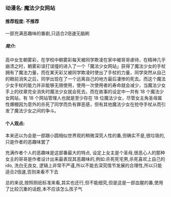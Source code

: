 ### 动漫名: 魔法少女网站

#### 推荐程度: 不推荐
一部充满恶趣味的番剧,只适合2倍速无脑刷

##### 简介:
高中女生朝雾彩，在学校中朝雾彩每天被同学欺凌在家中被哥哥虐待，在精神几乎崩溃之时，朝雾彩误打误撞的进入了一个「魔法少女网站」获得了魔法少女的手杖拥有了魔法力量，而在某天彩又被同学欺凌时使出了手杖的力量，同学突然从自己的眼前消失之后，同学出现在了一个远离自己的地方最后凄惨的死去。而这个魔法少女手杖的能力并非能够无限使用，使用一次使用者的寿命就会减少，当魔法少女手上的纹章完全消失时魔法少女就会死去。而在故事的设定中一共有 18 个魔法少女网站，有 18 个网站管理人也就是至少存在 18 位魔法少女，尽管女主角圣母属性爆棚因为意外的杀死了同学而负有罪恶感，但有其他魔法少女在抢夺手杖从而引发了魔法少女之间的争斗。

#### 个人观点:
本来还以为会是一部跟小圆相似世界观的稍微深究人性的番,但确实不是,很垃圾的,只是作者的恶趣味罢了

充满作者个人的恶趣味是这部番最大的特点,
设定上女主是个圣母,很恶心人的那种
女主的哥哥是作者设计出来最表现其恶趣味的,例如:杀死死宅男,杀死喜欢上自己的ido,
洗白无良女,
逻辑上非常不严谨,所以不能去深究情节发展的合理性,所以只能适合2倍速,否则来看不下去

总的来说,按照厕纸标准来看,其实也还行,但不能细究,但是这是一部血腥的番,使用了比较沉重的话题,本不应该怎么孩子气

